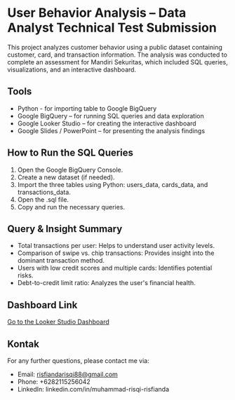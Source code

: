 # User Behavior Analysis – Data Analyst Technical Test Submission
This project analyzes customer behavior using a public dataset containing customer, card, and transaction information. The analysis was conducted to complete an assessment for Mandiri Sekuritas, which included SQL queries, visualizations, and an interactive dashboard.

## Tools
- Python - for importing table to Google BigQuery
- Google BigQuery – for running SQL queries and data exploration
- Google Looker Studio – for creating the interactive dashboard
- Google Slides / PowerPoint – for presenting the analysis findings

## How to Run the SQL Queries
1. Open the Google BigQuery Console.
2. Create a new dataset (if needed).
3. Import the three tables using Python: users_data, cards_data, and transactions_data.
4. Open the .sql file.
5. Copy and run the necessary queries.

## Query & Insight Summary
- Total transactions per user: Helps to understand user activity levels.
- Comparison of swipe vs. chip transactions: Provides insight into the dominant transaction method.
- Users with low credit scores and multiple cards: Identifies potential risks.
- Debt-to-credit limit ratio: Analyzes the user's financial health.

## Dashboard Link
[Go to the Looker Studio Dashboard](https://lookerstudio.google.com/xyz)

## Kontak
For any further questions, please contact me via:
- Email: risfiandarisqi88@gmail.com
- Phone: +6282115256042 
- LinkedIn: linkedin.com/in/muhammad-risqi-risfianda
